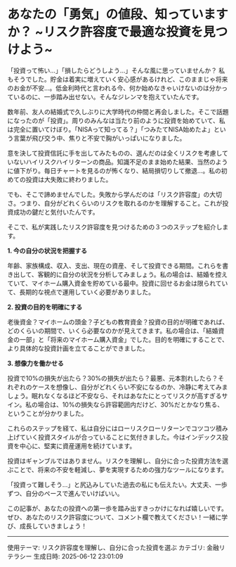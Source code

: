 # あなたの「勇気」の値段、知っていますか？ ~リスク許容度で最適な投資を見つけよう~

「投資って怖い…」「損したらどうしよう…」そんな風に思っていませんか？  私もそうでした。貯金は着実に増えていく安心感があるけれど、このままじゃ将来のお金が不安…。低金利時代と言われる今、何か始めなきゃいけないのは分かっているのに、一歩踏み出せない。そんなジレンマを抱えていたんです。

数年前、友人の結婚式で久しぶりに大学時代の仲間と再会しました。そこで話題になったのが「投資」。周りのみんなは当たり前のように投資を始めていて、私は完全に置いてけぼり。「NISAって知ってる？」「つみたてNISA始めたよ」という言葉が飛び交う中、焦りと不安で胸がいっぱいになりました。

意を決して投資信託に手を出してみたものの、選んだのは全くリスクを考慮していないハイリスクハイリターンの商品。知識不足のまま始めた結果、当然のように値下がり。毎日チャートを見るのが怖くなり、結局損切りして撤退…。私の初めての投資は大失敗に終わりました。

でも、そこで諦めませんでした。失敗から学んだのは「リスク許容度」の大切さ。つまり、自分がどれくらいのリスクを取れるのかを理解すること。これが投資成功の鍵だと気付いたんです。

そこで、私が実践したリスク許容度を見つけるための３つのステップを紹介します。

**1. 今の自分の状況を把握する**

年齢、家族構成、収入、支出、現在の資産、そして投資できる期間。これらを書き出して、客観的に自分の状況を分析してみましょう。私の場合は、結婚を控えていて、マイホーム購入資金を貯めている最中。投資に回せるお金は限られていて、長期的な視点で運用していく必要がありました。

**2. 投資の目的を明確にする**

老後資金？マイホームの頭金？子どもの教育資金？投資の目的が明確であれば、どのくらいの期間で、いくら必要なのかが見えてきます。私の場合は、「結婚資金の一部」と「将来のマイホーム購入資金」でした。目的を明確にすることで、より具体的な投資計画を立てることができました。


**3. 想像力を働かせる**

投資で10%の損失が出たら？30%の損失が出たら？最悪、元本割れしたら？それぞれのケースを想像し、自分がどれくらい不安になるのか、冷静に考えてみましょう。眠れなくなるほど不安なら、それはあなたにとってリスクが高すぎるサイン。私の場合は、10%の損失なら許容範囲内だけど、30%だとかなり焦る、ということが分かりました。

これらのステップを経て、私は自分にはローリスクローリターンでコツコツ積み上げていく投資スタイルが合っていることに気付きました。今はインデックス投資を中心に、堅実に資産運用を続けています。

投資はギャンブルではありません。リスクを理解し、自分に合った投資方法を選ぶことで、将来の不安を軽減し、夢を実現するための強力なツールになります。

「投資って難しそう…」と尻込みしていた過去の私にも伝えたい。大丈夫、一歩ずつ、自分のペースで進んでいけばいい。

この記事が、あなたの投資への第一歩を踏み出すきっかけになれば嬉しいです。ぜひ、あなたのリスク許容度について、コメント欄で教えてください！一緒に学び、成長していきましょう！

---
使用テーマ: リスク許容度を理解し、自分に合った投資を選ぶ
カテゴリ: 金融リテラシー
生成日時: 2025-06-12 23:01:09
